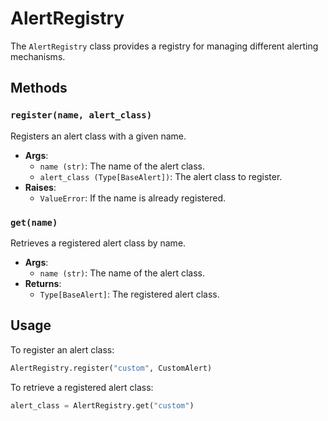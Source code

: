 # AlertRegistry

The `AlertRegistry` class provides a registry for managing different alerting mechanisms.

## Methods

### `register(name, alert_class)`

Registers an alert class with a given name.

- **Args**:
  - `name (str)`: The name of the alert class.
  - `alert_class (Type[BaseAlert])`: The alert class to register.
- **Raises**:
  - `ValueError`: If the name is already registered.

### `get(name)`

Retrieves a registered alert class by name.

- **Args**:
  - `name (str)`: The name of the alert class.
- **Returns**:
  - `Type[BaseAlert]`: The registered alert class.

## Usage

To register an alert class:

```python
AlertRegistry.register("custom", CustomAlert)
```

To retrieve a registered alert class:

```python
alert_class = AlertRegistry.get("custom")
```
